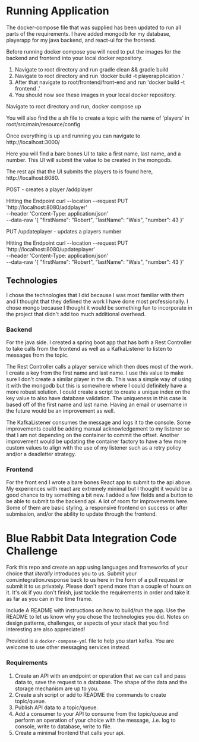 # Running Application
The docker-compose file that was supplied has been updated to run all parts of the requirements. I have added mongodb for my database, playerapp for my java backend, and react-ui for the frontend.

Before running docker compose you will need to put the images for the backend and frontend into your local docker repository.

1) Navigate to root directory and run gradle clean && gradle build
2) Navigate to root directory and run 'docker build -t playerapplication .'
3) After that navigate to root/frontend/front-end and run 'docker build -t frontend .'
4) You should now see these images in your local docker repository.


Navigate to root directory and run,
docker compose up

You will also find the a sh file to create a topic with the name of 'players' in root/src/main/resource/config

Once everything is up and running you can navigate to http://localhost:3000/

Here you will find a bare bones UI to take a first name, last name, and a number. 
This UI will submit the value to be created in the mongodb.

The rest api that the UI submits the players to is found here, http://localhost:8080.

POST - creates a player
/addplayer

Hitting the Endpoint 
curl --location --request PUT 'http://localhost:8080/addplayer' \
--header 'Content-Type: application/json' \
--data-raw '{
    "firstName": "Robert",
    "lastName": "Wais",
    "number": 43
}'



PUT
/updateplayer - updates a players number

Hitting the Endpoint 
curl --location --request PUT 'http://localhost:8080/updateplayer' \
--header 'Content-Type: application/json' \
--data-raw '{
    "firstName": "Robert",
    "lastName": "Wais",
    "number": 43
}'

## Technologies
I chose the technologies that I did because I was most familiar with them and I thought that they defined the work I have done most professionally.
I chose mongo because I thought it would be something fun to incorporate in the project that didn't add too much additional overhead.

### Backend
For the java side. I created a spring boot app that has both a Rest Controller to take calls from the frontend as well as a KafkaListener to listen to messages from the topic.

The Rest Controller calls a player service which then does most of the work. I create a key from the first name and last name. I use this value to make sure I don't create a similar player in the db. This was a simple way of using it with the mongodb but this is somewhere where I could definitely have a more robust solution. I could create a script to create a unique index on the key value to also have database validation. The uniqueness in this case is based off of the first name and last name. Having an email or username in the future would be an improvement as well.

The KafkaListener consumes the message and logs it to the console. Some improvements could be adding manual acknowledgement to my listener so that I am not depending on the container to commit the offset. Another improvement would be updating the container factory to have a few more custom values to align with the use of my listener such as a retry policy and/or a deadletter strategy.


### Frontend
For the front end I wrote a bare bones React app to submit to the api above. My experiences with react are extremely minimal but I thought it would be a good chance to try something a bit new. I added a few fields and a button to be able to submit to the backend api. A lot of room for improvements here. Some of them are basic styling, a responsive frontend on success or after submission, and/or the ability to update through the frontend.





# Blue Rabbit Data Integration Code Challenge

Fork this repo and create an app using languages and frameworks of your choice that 
*literally* introduces you to us. Submit your com.integration.response back to us here in the form of a pull 
request or submit it to us privately. Please don't spend more than a couple of hours on it. It's ok
if you don't finish, just tackle the requirements in order and take it as far as you can in the time frame.

Include A README with instructions on how to build/run the app. Use the README to let us know
why you chose the technologies you did. Notes on design patterns, challenges, or aspects
of your stack that you find interesting are also appreciated!

Provided is a `docker-compose-yml` file to help you start kafka. You are welcome to use other messaging services instead.

### Requirements
1. Create an API with an endpoint or operation that we can call and pass data to, save the request to a database. The shape of the data and the storage mechanism are up to you.
2. Create a sh script or add to README the commands to create topic/queue.
3. Publish API data to a topic/queue.
4. Add a consumer to your API to consume from the topic/queue and perform an operation of your choice with the message, .i.e. log to console, write to database, write to file.
5. Create a minimal frontend that calls your api.
